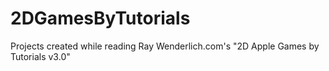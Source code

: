 # 2DGamesByTutorials
Projects created while reading Ray Wenderlich.com's "2D Apple Games by Tutorials v3.0"
